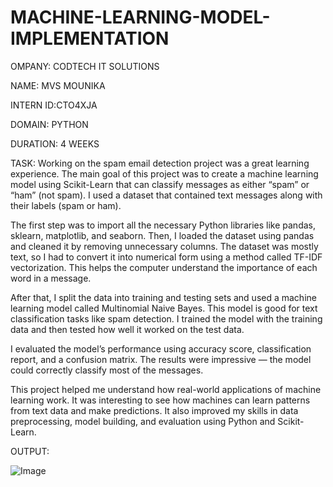# MACHINE-LEARNING-MODEL-IMPLEMENTATION

OMPANY: CODTECH IT SOLUTIONS

NAME: MVS MOUNIKA

INTERN ID:CTO4XJA

DOMAIN: PYTHON

DURATION: 4 WEEKS

TASK:  Working on the spam email detection project was a great learning experience. The main goal of this project was to create a machine learning model using Scikit-Learn that can classify messages as either “spam” or “ham” (not spam). I used a dataset that contained text messages along with their labels (spam or ham).

The first step was to import all the necessary Python libraries like pandas, sklearn, matplotlib, and seaborn. Then, I loaded the dataset using pandas and cleaned it by removing unnecessary columns. The dataset was mostly text, so I had to convert it into numerical form using a method called TF-IDF vectorization. This helps the computer understand the importance of each word in a message.

After that, I split the data into training and testing sets and used a machine learning model called Multinomial Naive Bayes. This model is good for text classification tasks like spam detection. I trained the model with the training data and then tested how well it worked on the test data.

I evaluated the model’s performance using accuracy score, classification report, and a confusion matrix. The results were impressive — the model could correctly classify most of the messages.

This project helped me understand how real-world applications of machine learning work. It was interesting to see how machines can learn patterns from text data and make predictions. It also improved my skills in data preprocessing, model building, and evaluation using Python and Scikit-Learn.

OUTPUT:

![Image](https://github.com/user-attachments/assets/a9699955-7cc3-47a5-9eb4-9948dc859251)
